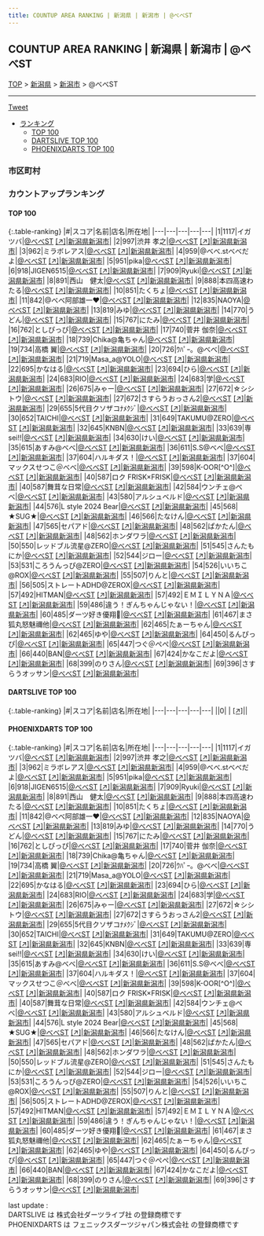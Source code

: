 ```yaml
---
title: COUNTUP AREA RANKING | 新潟県 | 新潟市 | @べべST
---
```

## COUNTUP AREA RANKING | 新潟県 | 新潟市 | @べべST

[TOP](/darts/rank/) > [新潟県](/darts/rank/新潟県/) > [新潟市](/darts/rank/新潟県/新潟市/) > @べべST

___

<a href="https://twitter.com/share?ref_src=twsrc%5Etfw" data-text="COUNTUP AREA RANKING | 新潟県新潟市@べべST" class="twitter-share-button" data-hashtags="DARTSLIVE,PHOENIXDARTS,darts,ダーツ" data-show-count="false">Tweet</a>

* [ランキング](#カウントアップランキング)
    * [TOP 100](#top-100)
    * [DARTSLIVE TOP 100](#dartslive-top-100)
    * [PHOENIXDARTS TOP 100](#phoenixdarts-top-100)

### 市区町村

<ul>

</ul>

### カウントアップランキング

#### TOP 100



{:.table-ranking}
|#|スコア|名前|店名|所在地|
|---|---|---|---|---|
|1|1117|<span class="rank-name-pd">イガ ツバ</span>|<a href="/darts/rank/shops/93069.html">@べべST</a> <a href="https://vs.phoenixdarts.com/jp/shop/shopDetailInfo/s_93069?s_seq=93069">[↗]</a>|<a href="/darts/rank/新潟県/新潟市">新潟県新潟市</a>|
|2|997|<span class="rank-name-pd"><span class="pro-icon-pd"></span>渋井 孝之</span>|<a href="/darts/rank/shops/93069.html">@べべST</a> <a href="https://vs.phoenixdarts.com/jp/shop/shopDetailInfo/s_93069?s_seq=93069">[↗]</a>|<a href="/darts/rank/新潟県/新潟市">新潟県新潟市</a>|
|3|962|<span class="rank-name-pd">ミラボレアス</span>|<a href="/darts/rank/shops/93069.html">@べべST</a> <a href="https://vs.phoenixdarts.com/jp/shop/shopDetailInfo/s_93069?s_seq=93069">[↗]</a>|<a href="/darts/rank/新潟県/新潟市">新潟県新潟市</a>|
|4|959|<span class="rank-name-pd">@べべ.stべべだよ</span>|<a href="/darts/rank/shops/93069.html">@べべST</a> <a href="https://vs.phoenixdarts.com/jp/shop/shopDetailInfo/s_93069?s_seq=93069">[↗]</a>|<a href="/darts/rank/新潟県/新潟市">新潟県新潟市</a>|
|5|951|<span class="rank-name-pd">pika</span>|<a href="/darts/rank/shops/93069.html">@べべST</a> <a href="https://vs.phoenixdarts.com/jp/shop/shopDetailInfo/s_93069?s_seq=93069">[↗]</a>|<a href="/darts/rank/新潟県/新潟市">新潟県新潟市</a>|
|6|918|<span class="rank-name-pd">JIGEN6515</span>|<a href="/darts/rank/shops/93069.html">@べべST</a> <a href="https://vs.phoenixdarts.com/jp/shop/shopDetailInfo/s_93069?s_seq=93069">[↗]</a>|<a href="/darts/rank/新潟県/新潟市">新潟県新潟市</a>|
|7|909|<span class="rank-name-pd">Ryuki</span>|<a href="/darts/rank/shops/93069.html">@べべST</a> <a href="https://vs.phoenixdarts.com/jp/shop/shopDetailInfo/s_93069?s_seq=93069">[↗]</a>|<a href="/darts/rank/新潟県/新潟市">新潟県新潟市</a>|
|8|891|<span class="rank-name-pd">西山　健太</span>|<a href="/darts/rank/shops/93069.html">@べべST</a> <a href="https://vs.phoenixdarts.com/jp/shop/shopDetailInfo/s_93069?s_seq=93069">[↗]</a>|<a href="/darts/rank/新潟県/新潟市">新潟県新潟市</a>|
|9|888|<span class="rank-name-pd">本四高速わたる</span>|<a href="/darts/rank/shops/93069.html">@べべST</a> <a href="https://vs.phoenixdarts.com/jp/shop/shopDetailInfo/s_93069?s_seq=93069">[↗]</a>|<a href="/darts/rank/新潟県/新潟市">新潟県新潟市</a>|
|10|851|<span class="rank-name-pd">たくちょ</span>|<a href="/darts/rank/shops/93069.html">@べべST</a> <a href="https://vs.phoenixdarts.com/jp/shop/shopDetailInfo/s_93069?s_seq=93069">[↗]</a>|<a href="/darts/rank/新潟県/新潟市">新潟県新潟市</a>|
|11|842|<span class="rank-name-pd">@べべ阿部雄一❤️</span>|<a href="/darts/rank/shops/93069.html">@べべST</a> <a href="https://vs.phoenixdarts.com/jp/shop/shopDetailInfo/s_93069?s_seq=93069">[↗]</a>|<a href="/darts/rank/新潟県/新潟市">新潟県新潟市</a>|
|12|835|<span class="rank-name-pd">NAOYA</span>|<a href="/darts/rank/shops/93069.html">@べべST</a> <a href="https://vs.phoenixdarts.com/jp/shop/shopDetailInfo/s_93069?s_seq=93069">[↗]</a>|<a href="/darts/rank/新潟県/新潟市">新潟県新潟市</a>|
|13|819|<span class="rank-name-pd">みゆ</span>|<a href="/darts/rank/shops/93069.html">@べべST</a> <a href="https://vs.phoenixdarts.com/jp/shop/shopDetailInfo/s_93069?s_seq=93069">[↗]</a>|<a href="/darts/rank/新潟県/新潟市">新潟県新潟市</a>|
|14|770|<span class="rank-name-pd">うどん</span>|<a href="/darts/rank/shops/93069.html">@べべST</a> <a href="https://vs.phoenixdarts.com/jp/shop/shopDetailInfo/s_93069?s_seq=93069">[↗]</a>|<a href="/darts/rank/新潟県/新潟市">新潟県新潟市</a>|
|15|767|<span class="rank-name-pd">にたみ</span>|<a href="/darts/rank/shops/93069.html">@べべST</a> <a href="https://vs.phoenixdarts.com/jp/shop/shopDetailInfo/s_93069?s_seq=93069">[↗]</a>|<a href="/darts/rank/新潟県/新潟市">新潟県新潟市</a>|
|16|762|<span class="rank-name-pd">としぴっぴ</span>|<a href="/darts/rank/shops/93069.html">@べべST</a> <a href="https://vs.phoenixdarts.com/jp/shop/shopDetailInfo/s_93069?s_seq=93069">[↗]</a>|<a href="/darts/rank/新潟県/新潟市">新潟県新潟市</a>|
|17|740|<span class="rank-name-pd"><span class="pro-icon-pd"></span>菅井 伽奈</span>|<a href="/darts/rank/shops/93069.html">@べべST</a> <a href="https://vs.phoenixdarts.com/jp/shop/shopDetailInfo/s_93069?s_seq=93069">[↗]</a>|<a href="/darts/rank/新潟県/新潟市">新潟県新潟市</a>|
|18|739|<span class="rank-name-pd">Chika@亀ちゃん</span>|<a href="/darts/rank/shops/93069.html">@べべST</a> <a href="https://vs.phoenixdarts.com/jp/shop/shopDetailInfo/s_93069?s_seq=93069">[↗]</a>|<a href="/darts/rank/新潟県/新潟市">新潟県新潟市</a>|
|19|734|<span class="rank-name-pd">高橋 翼</span>|<a href="/darts/rank/shops/93069.html">@べべST</a> <a href="https://vs.phoenixdarts.com/jp/shop/shopDetailInfo/s_93069?s_seq=93069">[↗]</a>|<a href="/darts/rank/新潟県/新潟市">新潟県新潟市</a>|
|20|726|<span class="rank-name-pd">ｳﾊﾟｰ。@べべ</span>|<a href="/darts/rank/shops/93069.html">@べべST</a> <a href="https://vs.phoenixdarts.com/jp/shop/shopDetailInfo/s_93069?s_seq=93069">[↗]</a>|<a href="/darts/rank/新潟県/新潟市">新潟県新潟市</a>|
|21|719|<span class="rank-name-pd">Masa_a@YOLO</span>|<a href="/darts/rank/shops/93069.html">@べべST</a> <a href="https://vs.phoenixdarts.com/jp/shop/shopDetailInfo/s_93069?s_seq=93069">[↗]</a>|<a href="/darts/rank/新潟県/新潟市">新潟県新潟市</a>|
|22|695|<span class="rank-name-pd">かなはる</span>|<a href="/darts/rank/shops/93069.html">@べべST</a> <a href="https://vs.phoenixdarts.com/jp/shop/shopDetailInfo/s_93069?s_seq=93069">[↗]</a>|<a href="/darts/rank/新潟県/新潟市">新潟県新潟市</a>|
|23|694|<span class="rank-name-pd">ひら</span>|<a href="/darts/rank/shops/93069.html">@べべST</a> <a href="https://vs.phoenixdarts.com/jp/shop/shopDetailInfo/s_93069?s_seq=93069">[↗]</a>|<a href="/darts/rank/新潟県/新潟市">新潟県新潟市</a>|
|24|683|<span class="rank-name-pd">RIO</span>|<a href="/darts/rank/shops/93069.html">@べべST</a> <a href="https://vs.phoenixdarts.com/jp/shop/shopDetailInfo/s_93069?s_seq=93069">[↗]</a>|<a href="/darts/rank/新潟県/新潟市">新潟県新潟市</a>|
|24|683|<span class="rank-name-pd">学</span>|<a href="/darts/rank/shops/93069.html">@べべST</a> <a href="https://vs.phoenixdarts.com/jp/shop/shopDetailInfo/s_93069?s_seq=93069">[↗]</a>|<a href="/darts/rank/新潟県/新潟市">新潟県新潟市</a>|
|26|675|<span class="rank-name-pd">みゃー</span>|<a href="/darts/rank/shops/93069.html">@べべST</a> <a href="https://vs.phoenixdarts.com/jp/shop/shopDetailInfo/s_93069?s_seq=93069">[↗]</a>|<a href="/darts/rank/新潟県/新潟市">新潟県新潟市</a>|
|27|672|<span class="rank-name-pd">☆シシトウ</span>|<a href="/darts/rank/shops/93069.html">@べべST</a> <a href="https://vs.phoenixdarts.com/jp/shop/shopDetailInfo/s_93069?s_seq=93069">[↗]</a>|<a href="/darts/rank/新潟県/新潟市">新潟県新潟市</a>|
|27|672|<span class="rank-name-pd">さすらうおっさん2</span>|<a href="/darts/rank/shops/93069.html">@べべST</a> <a href="https://vs.phoenixdarts.com/jp/shop/shopDetailInfo/s_93069?s_seq=93069">[↗]</a>|<a href="/darts/rank/新潟県/新潟市">新潟県新潟市</a>|
|29|655|<span class="rank-name-pd">5代目クソザコﾅﾒｸｼﾞ</span>|<a href="/darts/rank/shops/93069.html">@べべST</a> <a href="https://vs.phoenixdarts.com/jp/shop/shopDetailInfo/s_93069?s_seq=93069">[↗]</a>|<a href="/darts/rank/新潟県/新潟市">新潟県新潟市</a>|
|30|652|<span class="rank-name-pd">TAICHI</span>|<a href="/darts/rank/shops/93069.html">@べべST</a> <a href="https://vs.phoenixdarts.com/jp/shop/shopDetailInfo/s_93069?s_seq=93069">[↗]</a>|<a href="/darts/rank/新潟県/新潟市">新潟県新潟市</a>|
|31|649|<span class="rank-name-pd">TAKUMU@ZERO</span>|<a href="/darts/rank/shops/93069.html">@べべST</a> <a href="https://vs.phoenixdarts.com/jp/shop/shopDetailInfo/s_93069?s_seq=93069">[↗]</a>|<a href="/darts/rank/新潟県/新潟市">新潟県新潟市</a>|
|32|645|<span class="rank-name-pd">KNBN</span>|<a href="/darts/rank/shops/93069.html">@べべST</a> <a href="https://vs.phoenixdarts.com/jp/shop/shopDetailInfo/s_93069?s_seq=93069">[↗]</a>|<a href="/darts/rank/新潟県/新潟市">新潟県新潟市</a>|
|33|639|<span class="rank-name-pd">専sei!!</span>|<a href="/darts/rank/shops/93069.html">@べべST</a> <a href="https://vs.phoenixdarts.com/jp/shop/shopDetailInfo/s_93069?s_seq=93069">[↗]</a>|<a href="/darts/rank/新潟県/新潟市">新潟県新潟市</a>|
|34|630|<span class="rank-name-pd">けい</span>|<a href="/darts/rank/shops/93069.html">@べべST</a> <a href="https://vs.phoenixdarts.com/jp/shop/shopDetailInfo/s_93069?s_seq=93069">[↗]</a>|<a href="/darts/rank/新潟県/新潟市">新潟県新潟市</a>|
|35|615|<span class="rank-name-pd">あすみ@べべ</span>|<a href="/darts/rank/shops/93069.html">@べべST</a> <a href="https://vs.phoenixdarts.com/jp/shop/shopDetailInfo/s_93069?s_seq=93069">[↗]</a>|<a href="/darts/rank/新潟県/新潟市">新潟県新潟市</a>|
|36|611|<span class="rank-name-pd">S.S@べべ</span>|<a href="/darts/rank/shops/93069.html">@べべST</a> <a href="https://vs.phoenixdarts.com/jp/shop/shopDetailInfo/s_93069?s_seq=93069">[↗]</a>|<a href="/darts/rank/新潟県/新潟市">新潟県新潟市</a>|
|37|604|<span class="rank-name-pd">ハルキダス！</span>|<a href="/darts/rank/shops/93069.html">@べべST</a> <a href="https://vs.phoenixdarts.com/jp/shop/shopDetailInfo/s_93069?s_seq=93069">[↗]</a>|<a href="/darts/rank/新潟県/新潟市">新潟県新潟市</a>|
|37|604|<span class="rank-name-pd">マックスせつこ＠べべ</span>|<a href="/darts/rank/shops/93069.html">@べべST</a> <a href="https://vs.phoenixdarts.com/jp/shop/shopDetailInfo/s_93069?s_seq=93069">[↗]</a>|<a href="/darts/rank/新潟県/新潟市">新潟県新潟市</a>|
|39|598|<span class="rank-name-pd">K-OOR[^O^]</span>|<a href="/darts/rank/shops/93069.html">@べべST</a> <a href="https://vs.phoenixdarts.com/jp/shop/shopDetailInfo/s_93069?s_seq=93069">[↗]</a>|<a href="/darts/rank/新潟県/新潟市">新潟県新潟市</a>|
|40|587|<span class="rank-name-pd">ロク FRISK×FRISK</span>|<a href="/darts/rank/shops/93069.html">@べべST</a> <a href="https://vs.phoenixdarts.com/jp/shop/shopDetailInfo/s_93069?s_seq=93069">[↗]</a>|<a href="/darts/rank/新潟県/新潟市">新潟県新潟市</a>|
|40|587|<span class="rank-name-pd">舞茸な日常</span>|<a href="/darts/rank/shops/93069.html">@べべST</a> <a href="https://vs.phoenixdarts.com/jp/shop/shopDetailInfo/s_93069?s_seq=93069">[↗]</a>|<a href="/darts/rank/新潟県/新潟市">新潟県新潟市</a>|
|42|584|<span class="rank-name-pd">ウンチェ@べべ</span>|<a href="/darts/rank/shops/93069.html">@べべST</a> <a href="https://vs.phoenixdarts.com/jp/shop/shopDetailInfo/s_93069?s_seq=93069">[↗]</a>|<a href="/darts/rank/新潟県/新潟市">新潟県新潟市</a>|
|43|580|<span class="rank-name-pd">アルシュベルド</span>|<a href="/darts/rank/shops/93069.html">@べべST</a> <a href="https://vs.phoenixdarts.com/jp/shop/shopDetailInfo/s_93069?s_seq=93069">[↗]</a>|<a href="/darts/rank/新潟県/新潟市">新潟県新潟市</a>|
|44|576|<span class="rank-name-pd">L style 2024 Bear</span>|<a href="/darts/rank/shops/93069.html">@べべST</a> <a href="https://vs.phoenixdarts.com/jp/shop/shopDetailInfo/s_93069?s_seq=93069">[↗]</a>|<a href="/darts/rank/新潟県/新潟市">新潟県新潟市</a>|
|45|568|<span class="rank-name-pd">★SUG★</span>|<a href="/darts/rank/shops/93069.html">@べべST</a> <a href="https://vs.phoenixdarts.com/jp/shop/shopDetailInfo/s_93069?s_seq=93069">[↗]</a>|<a href="/darts/rank/新潟県/新潟市">新潟県新潟市</a>|
|46|566|<span class="rank-name-pd">たなけん</span>|<a href="/darts/rank/shops/93069.html">@べべST</a> <a href="https://vs.phoenixdarts.com/jp/shop/shopDetailInfo/s_93069?s_seq=93069">[↗]</a>|<a href="/darts/rank/新潟県/新潟市">新潟県新潟市</a>|
|47|565|<span class="rank-name-pd">セパアド</span>|<a href="/darts/rank/shops/93069.html">@べべST</a> <a href="https://vs.phoenixdarts.com/jp/shop/shopDetailInfo/s_93069?s_seq=93069">[↗]</a>|<a href="/darts/rank/新潟県/新潟市">新潟県新潟市</a>|
|48|562|<span class="rank-name-pd">ぱかたん</span>|<a href="/darts/rank/shops/93069.html">@べべST</a> <a href="https://vs.phoenixdarts.com/jp/shop/shopDetailInfo/s_93069?s_seq=93069">[↗]</a>|<a href="/darts/rank/新潟県/新潟市">新潟県新潟市</a>|
|48|562|<span class="rank-name-pd">ホンダワラ</span>|<a href="/darts/rank/shops/93069.html">@べべST</a> <a href="https://vs.phoenixdarts.com/jp/shop/shopDetailInfo/s_93069?s_seq=93069">[↗]</a>|<a href="/darts/rank/新潟県/新潟市">新潟県新潟市</a>|
|50|550|<span class="rank-name-pd">レッドブル流星@ZERO</span>|<a href="/darts/rank/shops/93069.html">@べべST</a> <a href="https://vs.phoenixdarts.com/jp/shop/shopDetailInfo/s_93069?s_seq=93069">[↗]</a>|<a href="/darts/rank/新潟県/新潟市">新潟県新潟市</a>|
|51|545|<span class="rank-name-pd">さんたもにか</span>|<a href="/darts/rank/shops/93069.html">@べべST</a> <a href="https://vs.phoenixdarts.com/jp/shop/shopDetailInfo/s_93069?s_seq=93069">[↗]</a>|<a href="/darts/rank/新潟県/新潟市">新潟県新潟市</a>|
|52|544|<span class="rank-name-pd">ジロー</span>|<a href="/darts/rank/shops/93069.html">@べべST</a> <a href="https://vs.phoenixdarts.com/jp/shop/shopDetailInfo/s_93069?s_seq=93069">[↗]</a>|<a href="/darts/rank/新潟県/新潟市">新潟県新潟市</a>|
|53|531|<span class="rank-name-pd">ころうんっぴ@ZERO</span>|<a href="/darts/rank/shops/93069.html">@べべST</a> <a href="https://vs.phoenixdarts.com/jp/shop/shopDetailInfo/s_93069?s_seq=93069">[↗]</a>|<a href="/darts/rank/新潟県/新潟市">新潟県新潟市</a>|
|54|526|<span class="rank-name-pd">いいちこ@ROX</span>|<a href="/darts/rank/shops/93069.html">@べべST</a> <a href="https://vs.phoenixdarts.com/jp/shop/shopDetailInfo/s_93069?s_seq=93069">[↗]</a>|<a href="/darts/rank/新潟県/新潟市">新潟県新潟市</a>|
|55|507|<span class="rank-name-pd">りんと</span>|<a href="/darts/rank/shops/93069.html">@べべST</a> <a href="https://vs.phoenixdarts.com/jp/shop/shopDetailInfo/s_93069?s_seq=93069">[↗]</a>|<a href="/darts/rank/新潟県/新潟市">新潟県新潟市</a>|
|56|505|<span class="rank-name-pd">ストレートADHD@ZEROX</span>|<a href="/darts/rank/shops/93069.html">@べべST</a> <a href="https://vs.phoenixdarts.com/jp/shop/shopDetailInfo/s_93069?s_seq=93069">[↗]</a>|<a href="/darts/rank/新潟県/新潟市">新潟県新潟市</a>|
|57|492|<span class="rank-name-pd">HITMAN</span>|<a href="/darts/rank/shops/93069.html">@べべST</a> <a href="https://vs.phoenixdarts.com/jp/shop/shopDetailInfo/s_93069?s_seq=93069">[↗]</a>|<a href="/darts/rank/新潟県/新潟市">新潟県新潟市</a>|
|57|492|<span class="rank-name-pd">ＥＭＩＬＹＮＡ</span>|<a href="/darts/rank/shops/93069.html">@べべST</a> <a href="https://vs.phoenixdarts.com/jp/shop/shopDetailInfo/s_93069?s_seq=93069">[↗]</a>|<a href="/darts/rank/新潟県/新潟市">新潟県新潟市</a>|
|59|486|<span class="rank-name-pd">違う！ぎんちゃんじゃない！</span>|<a href="/darts/rank/shops/93069.html">@べべST</a> <a href="https://vs.phoenixdarts.com/jp/shop/shopDetailInfo/s_93069?s_seq=93069">[↗]</a>|<a href="/darts/rank/新潟県/新潟市">新潟県新潟市</a>|
|60|485|<span class="rank-name-pd">ダーツ好き優翔🎯</span>|<a href="/darts/rank/shops/93069.html">@べべST</a> <a href="https://vs.phoenixdarts.com/jp/shop/shopDetailInfo/s_93069?s_seq=93069">[↗]</a>|<a href="/darts/rank/新潟県/新潟市">新潟県新潟市</a>|
|61|467|<span class="rank-name-pd">まさ狐丸怒魅禰他</span>|<a href="/darts/rank/shops/93069.html">@べべST</a> <a href="https://vs.phoenixdarts.com/jp/shop/shopDetailInfo/s_93069?s_seq=93069">[↗]</a>|<a href="/darts/rank/新潟県/新潟市">新潟県新潟市</a>|
|62|465|<span class="rank-name-pd">たぁーちゃん</span>|<a href="/darts/rank/shops/93069.html">@べべST</a> <a href="https://vs.phoenixdarts.com/jp/shop/shopDetailInfo/s_93069?s_seq=93069">[↗]</a>|<a href="/darts/rank/新潟県/新潟市">新潟県新潟市</a>|
|62|465|<span class="rank-name-pd">ゆや</span>|<a href="/darts/rank/shops/93069.html">@べべST</a> <a href="https://vs.phoenixdarts.com/jp/shop/shopDetailInfo/s_93069?s_seq=93069">[↗]</a>|<a href="/darts/rank/新潟県/新潟市">新潟県新潟市</a>|
|64|450|<span class="rank-name-pd">るんぴっぴ</span>|<a href="/darts/rank/shops/93069.html">@べべST</a> <a href="https://vs.phoenixdarts.com/jp/shop/shopDetailInfo/s_93069?s_seq=93069">[↗]</a>|<a href="/darts/rank/新潟県/新潟市">新潟県新潟市</a>|
|65|447|<span class="rank-name-pd">つぐ＠ぺぺ</span>|<a href="/darts/rank/shops/93069.html">@べべST</a> <a href="https://vs.phoenixdarts.com/jp/shop/shopDetailInfo/s_93069?s_seq=93069">[↗]</a>|<a href="/darts/rank/新潟県/新潟市">新潟県新潟市</a>|
|66|440|<span class="rank-name-pd">BAN</span>|<a href="/darts/rank/shops/93069.html">@べべST</a> <a href="https://vs.phoenixdarts.com/jp/shop/shopDetailInfo/s_93069?s_seq=93069">[↗]</a>|<a href="/darts/rank/新潟県/新潟市">新潟県新潟市</a>|
|67|424|<span class="rank-name-pd">かなこだよ</span>|<a href="/darts/rank/shops/93069.html">@べべST</a> <a href="https://vs.phoenixdarts.com/jp/shop/shopDetailInfo/s_93069?s_seq=93069">[↗]</a>|<a href="/darts/rank/新潟県/新潟市">新潟県新潟市</a>|
|68|399|<span class="rank-name-pd">のりさん</span>|<a href="/darts/rank/shops/93069.html">@べべST</a> <a href="https://vs.phoenixdarts.com/jp/shop/shopDetailInfo/s_93069?s_seq=93069">[↗]</a>|<a href="/darts/rank/新潟県/新潟市">新潟県新潟市</a>|
|69|396|<span class="rank-name-pd">さすらうオッサン</span>|<a href="/darts/rank/shops/93069.html">@べべST</a> <a href="https://vs.phoenixdarts.com/jp/shop/shopDetailInfo/s_93069?s_seq=93069">[↗]</a>|<a href="/darts/rank/新潟県/新潟市">新潟県新潟市</a>|


#### DARTSLIVE TOP 100



{:.table-ranking}
|#|スコア|名前|店名|所在地|
|---|---|---|---|---|
||0|<span class="rank-name-dl"> </span>|<a href="/darts/rank/shops/.html"></a> <a href="">[↗]</a>|<a href="/darts/rank//"></a>|


#### PHOENIXDARTS TOP 100



{:.table-ranking}
|#|スコア|名前|店名|所在地|
|---|---|---|---|---|
|1|1117|<span class="rank-name-pd">イガ ツバ</span>|<a href="/darts/rank/shops/93069.html">@べべST</a> <a href="https://vs.phoenixdarts.com/jp/shop/shopDetailInfo/s_93069?s_seq=93069">[↗]</a>|<a href="/darts/rank/新潟県/新潟市">新潟県新潟市</a>|
|2|997|<span class="rank-name-pd"><span class="pro-icon-pd"></span>渋井 孝之</span>|<a href="/darts/rank/shops/93069.html">@べべST</a> <a href="https://vs.phoenixdarts.com/jp/shop/shopDetailInfo/s_93069?s_seq=93069">[↗]</a>|<a href="/darts/rank/新潟県/新潟市">新潟県新潟市</a>|
|3|962|<span class="rank-name-pd">ミラボレアス</span>|<a href="/darts/rank/shops/93069.html">@べべST</a> <a href="https://vs.phoenixdarts.com/jp/shop/shopDetailInfo/s_93069?s_seq=93069">[↗]</a>|<a href="/darts/rank/新潟県/新潟市">新潟県新潟市</a>|
|4|959|<span class="rank-name-pd">@べべ.stべべだよ</span>|<a href="/darts/rank/shops/93069.html">@べべST</a> <a href="https://vs.phoenixdarts.com/jp/shop/shopDetailInfo/s_93069?s_seq=93069">[↗]</a>|<a href="/darts/rank/新潟県/新潟市">新潟県新潟市</a>|
|5|951|<span class="rank-name-pd">pika</span>|<a href="/darts/rank/shops/93069.html">@べべST</a> <a href="https://vs.phoenixdarts.com/jp/shop/shopDetailInfo/s_93069?s_seq=93069">[↗]</a>|<a href="/darts/rank/新潟県/新潟市">新潟県新潟市</a>|
|6|918|<span class="rank-name-pd">JIGEN6515</span>|<a href="/darts/rank/shops/93069.html">@べべST</a> <a href="https://vs.phoenixdarts.com/jp/shop/shopDetailInfo/s_93069?s_seq=93069">[↗]</a>|<a href="/darts/rank/新潟県/新潟市">新潟県新潟市</a>|
|7|909|<span class="rank-name-pd">Ryuki</span>|<a href="/darts/rank/shops/93069.html">@べべST</a> <a href="https://vs.phoenixdarts.com/jp/shop/shopDetailInfo/s_93069?s_seq=93069">[↗]</a>|<a href="/darts/rank/新潟県/新潟市">新潟県新潟市</a>|
|8|891|<span class="rank-name-pd">西山　健太</span>|<a href="/darts/rank/shops/93069.html">@べべST</a> <a href="https://vs.phoenixdarts.com/jp/shop/shopDetailInfo/s_93069?s_seq=93069">[↗]</a>|<a href="/darts/rank/新潟県/新潟市">新潟県新潟市</a>|
|9|888|<span class="rank-name-pd">本四高速わたる</span>|<a href="/darts/rank/shops/93069.html">@べべST</a> <a href="https://vs.phoenixdarts.com/jp/shop/shopDetailInfo/s_93069?s_seq=93069">[↗]</a>|<a href="/darts/rank/新潟県/新潟市">新潟県新潟市</a>|
|10|851|<span class="rank-name-pd">たくちょ</span>|<a href="/darts/rank/shops/93069.html">@べべST</a> <a href="https://vs.phoenixdarts.com/jp/shop/shopDetailInfo/s_93069?s_seq=93069">[↗]</a>|<a href="/darts/rank/新潟県/新潟市">新潟県新潟市</a>|
|11|842|<span class="rank-name-pd">@べべ阿部雄一❤️</span>|<a href="/darts/rank/shops/93069.html">@べべST</a> <a href="https://vs.phoenixdarts.com/jp/shop/shopDetailInfo/s_93069?s_seq=93069">[↗]</a>|<a href="/darts/rank/新潟県/新潟市">新潟県新潟市</a>|
|12|835|<span class="rank-name-pd">NAOYA</span>|<a href="/darts/rank/shops/93069.html">@べべST</a> <a href="https://vs.phoenixdarts.com/jp/shop/shopDetailInfo/s_93069?s_seq=93069">[↗]</a>|<a href="/darts/rank/新潟県/新潟市">新潟県新潟市</a>|
|13|819|<span class="rank-name-pd">みゆ</span>|<a href="/darts/rank/shops/93069.html">@べべST</a> <a href="https://vs.phoenixdarts.com/jp/shop/shopDetailInfo/s_93069?s_seq=93069">[↗]</a>|<a href="/darts/rank/新潟県/新潟市">新潟県新潟市</a>|
|14|770|<span class="rank-name-pd">うどん</span>|<a href="/darts/rank/shops/93069.html">@べべST</a> <a href="https://vs.phoenixdarts.com/jp/shop/shopDetailInfo/s_93069?s_seq=93069">[↗]</a>|<a href="/darts/rank/新潟県/新潟市">新潟県新潟市</a>|
|15|767|<span class="rank-name-pd">にたみ</span>|<a href="/darts/rank/shops/93069.html">@べべST</a> <a href="https://vs.phoenixdarts.com/jp/shop/shopDetailInfo/s_93069?s_seq=93069">[↗]</a>|<a href="/darts/rank/新潟県/新潟市">新潟県新潟市</a>|
|16|762|<span class="rank-name-pd">としぴっぴ</span>|<a href="/darts/rank/shops/93069.html">@べべST</a> <a href="https://vs.phoenixdarts.com/jp/shop/shopDetailInfo/s_93069?s_seq=93069">[↗]</a>|<a href="/darts/rank/新潟県/新潟市">新潟県新潟市</a>|
|17|740|<span class="rank-name-pd"><span class="pro-icon-pd"></span>菅井 伽奈</span>|<a href="/darts/rank/shops/93069.html">@べべST</a> <a href="https://vs.phoenixdarts.com/jp/shop/shopDetailInfo/s_93069?s_seq=93069">[↗]</a>|<a href="/darts/rank/新潟県/新潟市">新潟県新潟市</a>|
|18|739|<span class="rank-name-pd">Chika@亀ちゃん</span>|<a href="/darts/rank/shops/93069.html">@べべST</a> <a href="https://vs.phoenixdarts.com/jp/shop/shopDetailInfo/s_93069?s_seq=93069">[↗]</a>|<a href="/darts/rank/新潟県/新潟市">新潟県新潟市</a>|
|19|734|<span class="rank-name-pd">高橋 翼</span>|<a href="/darts/rank/shops/93069.html">@べべST</a> <a href="https://vs.phoenixdarts.com/jp/shop/shopDetailInfo/s_93069?s_seq=93069">[↗]</a>|<a href="/darts/rank/新潟県/新潟市">新潟県新潟市</a>|
|20|726|<span class="rank-name-pd">ｳﾊﾟｰ。@べべ</span>|<a href="/darts/rank/shops/93069.html">@べべST</a> <a href="https://vs.phoenixdarts.com/jp/shop/shopDetailInfo/s_93069?s_seq=93069">[↗]</a>|<a href="/darts/rank/新潟県/新潟市">新潟県新潟市</a>|
|21|719|<span class="rank-name-pd">Masa_a@YOLO</span>|<a href="/darts/rank/shops/93069.html">@べべST</a> <a href="https://vs.phoenixdarts.com/jp/shop/shopDetailInfo/s_93069?s_seq=93069">[↗]</a>|<a href="/darts/rank/新潟県/新潟市">新潟県新潟市</a>|
|22|695|<span class="rank-name-pd">かなはる</span>|<a href="/darts/rank/shops/93069.html">@べべST</a> <a href="https://vs.phoenixdarts.com/jp/shop/shopDetailInfo/s_93069?s_seq=93069">[↗]</a>|<a href="/darts/rank/新潟県/新潟市">新潟県新潟市</a>|
|23|694|<span class="rank-name-pd">ひら</span>|<a href="/darts/rank/shops/93069.html">@べべST</a> <a href="https://vs.phoenixdarts.com/jp/shop/shopDetailInfo/s_93069?s_seq=93069">[↗]</a>|<a href="/darts/rank/新潟県/新潟市">新潟県新潟市</a>|
|24|683|<span class="rank-name-pd">RIO</span>|<a href="/darts/rank/shops/93069.html">@べべST</a> <a href="https://vs.phoenixdarts.com/jp/shop/shopDetailInfo/s_93069?s_seq=93069">[↗]</a>|<a href="/darts/rank/新潟県/新潟市">新潟県新潟市</a>|
|24|683|<span class="rank-name-pd">学</span>|<a href="/darts/rank/shops/93069.html">@べべST</a> <a href="https://vs.phoenixdarts.com/jp/shop/shopDetailInfo/s_93069?s_seq=93069">[↗]</a>|<a href="/darts/rank/新潟県/新潟市">新潟県新潟市</a>|
|26|675|<span class="rank-name-pd">みゃー</span>|<a href="/darts/rank/shops/93069.html">@べべST</a> <a href="https://vs.phoenixdarts.com/jp/shop/shopDetailInfo/s_93069?s_seq=93069">[↗]</a>|<a href="/darts/rank/新潟県/新潟市">新潟県新潟市</a>|
|27|672|<span class="rank-name-pd">☆シシトウ</span>|<a href="/darts/rank/shops/93069.html">@べべST</a> <a href="https://vs.phoenixdarts.com/jp/shop/shopDetailInfo/s_93069?s_seq=93069">[↗]</a>|<a href="/darts/rank/新潟県/新潟市">新潟県新潟市</a>|
|27|672|<span class="rank-name-pd">さすらうおっさん2</span>|<a href="/darts/rank/shops/93069.html">@べべST</a> <a href="https://vs.phoenixdarts.com/jp/shop/shopDetailInfo/s_93069?s_seq=93069">[↗]</a>|<a href="/darts/rank/新潟県/新潟市">新潟県新潟市</a>|
|29|655|<span class="rank-name-pd">5代目クソザコﾅﾒｸｼﾞ</span>|<a href="/darts/rank/shops/93069.html">@べべST</a> <a href="https://vs.phoenixdarts.com/jp/shop/shopDetailInfo/s_93069?s_seq=93069">[↗]</a>|<a href="/darts/rank/新潟県/新潟市">新潟県新潟市</a>|
|30|652|<span class="rank-name-pd">TAICHI</span>|<a href="/darts/rank/shops/93069.html">@べべST</a> <a href="https://vs.phoenixdarts.com/jp/shop/shopDetailInfo/s_93069?s_seq=93069">[↗]</a>|<a href="/darts/rank/新潟県/新潟市">新潟県新潟市</a>|
|31|649|<span class="rank-name-pd">TAKUMU@ZERO</span>|<a href="/darts/rank/shops/93069.html">@べべST</a> <a href="https://vs.phoenixdarts.com/jp/shop/shopDetailInfo/s_93069?s_seq=93069">[↗]</a>|<a href="/darts/rank/新潟県/新潟市">新潟県新潟市</a>|
|32|645|<span class="rank-name-pd">KNBN</span>|<a href="/darts/rank/shops/93069.html">@べべST</a> <a href="https://vs.phoenixdarts.com/jp/shop/shopDetailInfo/s_93069?s_seq=93069">[↗]</a>|<a href="/darts/rank/新潟県/新潟市">新潟県新潟市</a>|
|33|639|<span class="rank-name-pd">専sei!!</span>|<a href="/darts/rank/shops/93069.html">@べべST</a> <a href="https://vs.phoenixdarts.com/jp/shop/shopDetailInfo/s_93069?s_seq=93069">[↗]</a>|<a href="/darts/rank/新潟県/新潟市">新潟県新潟市</a>|
|34|630|<span class="rank-name-pd">けい</span>|<a href="/darts/rank/shops/93069.html">@べべST</a> <a href="https://vs.phoenixdarts.com/jp/shop/shopDetailInfo/s_93069?s_seq=93069">[↗]</a>|<a href="/darts/rank/新潟県/新潟市">新潟県新潟市</a>|
|35|615|<span class="rank-name-pd">あすみ@べべ</span>|<a href="/darts/rank/shops/93069.html">@べべST</a> <a href="https://vs.phoenixdarts.com/jp/shop/shopDetailInfo/s_93069?s_seq=93069">[↗]</a>|<a href="/darts/rank/新潟県/新潟市">新潟県新潟市</a>|
|36|611|<span class="rank-name-pd">S.S@べべ</span>|<a href="/darts/rank/shops/93069.html">@べべST</a> <a href="https://vs.phoenixdarts.com/jp/shop/shopDetailInfo/s_93069?s_seq=93069">[↗]</a>|<a href="/darts/rank/新潟県/新潟市">新潟県新潟市</a>|
|37|604|<span class="rank-name-pd">ハルキダス！</span>|<a href="/darts/rank/shops/93069.html">@べべST</a> <a href="https://vs.phoenixdarts.com/jp/shop/shopDetailInfo/s_93069?s_seq=93069">[↗]</a>|<a href="/darts/rank/新潟県/新潟市">新潟県新潟市</a>|
|37|604|<span class="rank-name-pd">マックスせつこ＠べべ</span>|<a href="/darts/rank/shops/93069.html">@べべST</a> <a href="https://vs.phoenixdarts.com/jp/shop/shopDetailInfo/s_93069?s_seq=93069">[↗]</a>|<a href="/darts/rank/新潟県/新潟市">新潟県新潟市</a>|
|39|598|<span class="rank-name-pd">K-OOR[^O^]</span>|<a href="/darts/rank/shops/93069.html">@べべST</a> <a href="https://vs.phoenixdarts.com/jp/shop/shopDetailInfo/s_93069?s_seq=93069">[↗]</a>|<a href="/darts/rank/新潟県/新潟市">新潟県新潟市</a>|
|40|587|<span class="rank-name-pd">ロク FRISK×FRISK</span>|<a href="/darts/rank/shops/93069.html">@べべST</a> <a href="https://vs.phoenixdarts.com/jp/shop/shopDetailInfo/s_93069?s_seq=93069">[↗]</a>|<a href="/darts/rank/新潟県/新潟市">新潟県新潟市</a>|
|40|587|<span class="rank-name-pd">舞茸な日常</span>|<a href="/darts/rank/shops/93069.html">@べべST</a> <a href="https://vs.phoenixdarts.com/jp/shop/shopDetailInfo/s_93069?s_seq=93069">[↗]</a>|<a href="/darts/rank/新潟県/新潟市">新潟県新潟市</a>|
|42|584|<span class="rank-name-pd">ウンチェ@べべ</span>|<a href="/darts/rank/shops/93069.html">@べべST</a> <a href="https://vs.phoenixdarts.com/jp/shop/shopDetailInfo/s_93069?s_seq=93069">[↗]</a>|<a href="/darts/rank/新潟県/新潟市">新潟県新潟市</a>|
|43|580|<span class="rank-name-pd">アルシュベルド</span>|<a href="/darts/rank/shops/93069.html">@べべST</a> <a href="https://vs.phoenixdarts.com/jp/shop/shopDetailInfo/s_93069?s_seq=93069">[↗]</a>|<a href="/darts/rank/新潟県/新潟市">新潟県新潟市</a>|
|44|576|<span class="rank-name-pd">L style 2024 Bear</span>|<a href="/darts/rank/shops/93069.html">@べべST</a> <a href="https://vs.phoenixdarts.com/jp/shop/shopDetailInfo/s_93069?s_seq=93069">[↗]</a>|<a href="/darts/rank/新潟県/新潟市">新潟県新潟市</a>|
|45|568|<span class="rank-name-pd">★SUG★</span>|<a href="/darts/rank/shops/93069.html">@べべST</a> <a href="https://vs.phoenixdarts.com/jp/shop/shopDetailInfo/s_93069?s_seq=93069">[↗]</a>|<a href="/darts/rank/新潟県/新潟市">新潟県新潟市</a>|
|46|566|<span class="rank-name-pd">たなけん</span>|<a href="/darts/rank/shops/93069.html">@べべST</a> <a href="https://vs.phoenixdarts.com/jp/shop/shopDetailInfo/s_93069?s_seq=93069">[↗]</a>|<a href="/darts/rank/新潟県/新潟市">新潟県新潟市</a>|
|47|565|<span class="rank-name-pd">セパアド</span>|<a href="/darts/rank/shops/93069.html">@べべST</a> <a href="https://vs.phoenixdarts.com/jp/shop/shopDetailInfo/s_93069?s_seq=93069">[↗]</a>|<a href="/darts/rank/新潟県/新潟市">新潟県新潟市</a>|
|48|562|<span class="rank-name-pd">ぱかたん</span>|<a href="/darts/rank/shops/93069.html">@べべST</a> <a href="https://vs.phoenixdarts.com/jp/shop/shopDetailInfo/s_93069?s_seq=93069">[↗]</a>|<a href="/darts/rank/新潟県/新潟市">新潟県新潟市</a>|
|48|562|<span class="rank-name-pd">ホンダワラ</span>|<a href="/darts/rank/shops/93069.html">@べべST</a> <a href="https://vs.phoenixdarts.com/jp/shop/shopDetailInfo/s_93069?s_seq=93069">[↗]</a>|<a href="/darts/rank/新潟県/新潟市">新潟県新潟市</a>|
|50|550|<span class="rank-name-pd">レッドブル流星@ZERO</span>|<a href="/darts/rank/shops/93069.html">@べべST</a> <a href="https://vs.phoenixdarts.com/jp/shop/shopDetailInfo/s_93069?s_seq=93069">[↗]</a>|<a href="/darts/rank/新潟県/新潟市">新潟県新潟市</a>|
|51|545|<span class="rank-name-pd">さんたもにか</span>|<a href="/darts/rank/shops/93069.html">@べべST</a> <a href="https://vs.phoenixdarts.com/jp/shop/shopDetailInfo/s_93069?s_seq=93069">[↗]</a>|<a href="/darts/rank/新潟県/新潟市">新潟県新潟市</a>|
|52|544|<span class="rank-name-pd">ジロー</span>|<a href="/darts/rank/shops/93069.html">@べべST</a> <a href="https://vs.phoenixdarts.com/jp/shop/shopDetailInfo/s_93069?s_seq=93069">[↗]</a>|<a href="/darts/rank/新潟県/新潟市">新潟県新潟市</a>|
|53|531|<span class="rank-name-pd">ころうんっぴ@ZERO</span>|<a href="/darts/rank/shops/93069.html">@べべST</a> <a href="https://vs.phoenixdarts.com/jp/shop/shopDetailInfo/s_93069?s_seq=93069">[↗]</a>|<a href="/darts/rank/新潟県/新潟市">新潟県新潟市</a>|
|54|526|<span class="rank-name-pd">いいちこ@ROX</span>|<a href="/darts/rank/shops/93069.html">@べべST</a> <a href="https://vs.phoenixdarts.com/jp/shop/shopDetailInfo/s_93069?s_seq=93069">[↗]</a>|<a href="/darts/rank/新潟県/新潟市">新潟県新潟市</a>|
|55|507|<span class="rank-name-pd">りんと</span>|<a href="/darts/rank/shops/93069.html">@べべST</a> <a href="https://vs.phoenixdarts.com/jp/shop/shopDetailInfo/s_93069?s_seq=93069">[↗]</a>|<a href="/darts/rank/新潟県/新潟市">新潟県新潟市</a>|
|56|505|<span class="rank-name-pd">ストレートADHD@ZEROX</span>|<a href="/darts/rank/shops/93069.html">@べべST</a> <a href="https://vs.phoenixdarts.com/jp/shop/shopDetailInfo/s_93069?s_seq=93069">[↗]</a>|<a href="/darts/rank/新潟県/新潟市">新潟県新潟市</a>|
|57|492|<span class="rank-name-pd">HITMAN</span>|<a href="/darts/rank/shops/93069.html">@べべST</a> <a href="https://vs.phoenixdarts.com/jp/shop/shopDetailInfo/s_93069?s_seq=93069">[↗]</a>|<a href="/darts/rank/新潟県/新潟市">新潟県新潟市</a>|
|57|492|<span class="rank-name-pd">ＥＭＩＬＹＮＡ</span>|<a href="/darts/rank/shops/93069.html">@べべST</a> <a href="https://vs.phoenixdarts.com/jp/shop/shopDetailInfo/s_93069?s_seq=93069">[↗]</a>|<a href="/darts/rank/新潟県/新潟市">新潟県新潟市</a>|
|59|486|<span class="rank-name-pd">違う！ぎんちゃんじゃない！</span>|<a href="/darts/rank/shops/93069.html">@べべST</a> <a href="https://vs.phoenixdarts.com/jp/shop/shopDetailInfo/s_93069?s_seq=93069">[↗]</a>|<a href="/darts/rank/新潟県/新潟市">新潟県新潟市</a>|
|60|485|<span class="rank-name-pd">ダーツ好き優翔🎯</span>|<a href="/darts/rank/shops/93069.html">@べべST</a> <a href="https://vs.phoenixdarts.com/jp/shop/shopDetailInfo/s_93069?s_seq=93069">[↗]</a>|<a href="/darts/rank/新潟県/新潟市">新潟県新潟市</a>|
|61|467|<span class="rank-name-pd">まさ狐丸怒魅禰他</span>|<a href="/darts/rank/shops/93069.html">@べべST</a> <a href="https://vs.phoenixdarts.com/jp/shop/shopDetailInfo/s_93069?s_seq=93069">[↗]</a>|<a href="/darts/rank/新潟県/新潟市">新潟県新潟市</a>|
|62|465|<span class="rank-name-pd">たぁーちゃん</span>|<a href="/darts/rank/shops/93069.html">@べべST</a> <a href="https://vs.phoenixdarts.com/jp/shop/shopDetailInfo/s_93069?s_seq=93069">[↗]</a>|<a href="/darts/rank/新潟県/新潟市">新潟県新潟市</a>|
|62|465|<span class="rank-name-pd">ゆや</span>|<a href="/darts/rank/shops/93069.html">@べべST</a> <a href="https://vs.phoenixdarts.com/jp/shop/shopDetailInfo/s_93069?s_seq=93069">[↗]</a>|<a href="/darts/rank/新潟県/新潟市">新潟県新潟市</a>|
|64|450|<span class="rank-name-pd">るんぴっぴ</span>|<a href="/darts/rank/shops/93069.html">@べべST</a> <a href="https://vs.phoenixdarts.com/jp/shop/shopDetailInfo/s_93069?s_seq=93069">[↗]</a>|<a href="/darts/rank/新潟県/新潟市">新潟県新潟市</a>|
|65|447|<span class="rank-name-pd">つぐ＠ぺぺ</span>|<a href="/darts/rank/shops/93069.html">@べべST</a> <a href="https://vs.phoenixdarts.com/jp/shop/shopDetailInfo/s_93069?s_seq=93069">[↗]</a>|<a href="/darts/rank/新潟県/新潟市">新潟県新潟市</a>|
|66|440|<span class="rank-name-pd">BAN</span>|<a href="/darts/rank/shops/93069.html">@べべST</a> <a href="https://vs.phoenixdarts.com/jp/shop/shopDetailInfo/s_93069?s_seq=93069">[↗]</a>|<a href="/darts/rank/新潟県/新潟市">新潟県新潟市</a>|
|67|424|<span class="rank-name-pd">かなこだよ</span>|<a href="/darts/rank/shops/93069.html">@べべST</a> <a href="https://vs.phoenixdarts.com/jp/shop/shopDetailInfo/s_93069?s_seq=93069">[↗]</a>|<a href="/darts/rank/新潟県/新潟市">新潟県新潟市</a>|
|68|399|<span class="rank-name-pd">のりさん</span>|<a href="/darts/rank/shops/93069.html">@べべST</a> <a href="https://vs.phoenixdarts.com/jp/shop/shopDetailInfo/s_93069?s_seq=93069">[↗]</a>|<a href="/darts/rank/新潟県/新潟市">新潟県新潟市</a>|
|69|396|<span class="rank-name-pd">さすらうオッサン</span>|<a href="/darts/rank/shops/93069.html">@べべST</a> <a href="https://vs.phoenixdarts.com/jp/shop/shopDetailInfo/s_93069?s_seq=93069">[↗]</a>|<a href="/darts/rank/新潟県/新潟市">新潟県新潟市</a>|


<div class="footer border-top border-gray-light mt-5 pt-3 text-right text-gray">
    last update : <span style="font-weight: italic" id="foot_last_modified"></span><br />
    DARTSLIVE は 株式会社ダーツライブ社 の登録商標です<br />
    PHOENIXDARTS は フェニックスダーツジャパン株式会社 の登録商標です<br />
</div>

<script src="https://cdnjs.cloudflare.com/ajax/libs/jquery.tablesorter/2.31.3/js/jquery.tablesorter.min.js" integrity="sha512-qzgd5cYSZcosqpzpn7zF2ZId8f/8CHmFKZ8j7mU4OUXTNRd5g+ZHBPsgKEwoqxCtdQvExE5LprwwPAgoicguNg==" crossorigin="anonymous" referrerpolicy="no-referrer"></script>
<link rel="stylesheet" href="https://cdnjs.cloudflare.com/ajax/libs/jquery.tablesorter/2.31.3/css/theme.default.min.css" integrity="sha512-wghhOJkjQX0Lh3NSWvNKeZ0ZpNn+SPVXX1Qyc9OCaogADktxrBiBdKGDoqVUOyhStvMBmJQ8ZdMHiR3wuEq8+w==" crossorigin="anonymous" referrerpolicy="no-referrer" />
<script>
$(function() {
    $(".table-ranking").tablesorter({sortList:[[0, 0]]});
    $("#foot_last_modified").text(formatDate(new Date(document.lastModified), 'yyyy-MM-dd HH:mm:ss'));
});
</script>

<script async src="https://platform.twitter.com/widgets.js" charset="utf-8"></script>